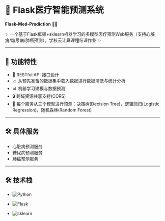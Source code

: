 # 🏥 Flask医疗智能预测系统 
**Flask-Med-Prediction** 🍵💊  

✨ 一个基于Flask框架+sklearn机器学习的多模型医疗预测Web服务（支持心脏病/糖尿病/肺癌预测），学校云计算课程结课作业 ✨

---

## 🌟 功能特性
- 🚀 RESTful API 接口设计
- 📈 从预先准备的数据集中载入数据进行数据清洗与统计分析
- 📊 机器学习建模与数据预测
- 🔒 跨域资源共享支持(CORS)
- 🧩 每个服务从三个模型进行预测：决策树(Decision Tree)，逻辑回归(Logistic Regression)，随机森林(Random Forest)

---

## 🛠️ 具体服务
- 心脏病预测服务
- 糖尿病预测服务
- 肺癌预测服务

---

## 🛠️ 技术栈
- ![Python](https://img.shields.io/badge/Python-3.8%2B-blue?logo=python)

- ![Flask](https://img.shields.io/badge/Flask-2.0.3-green?logo=flask)

- ![sklearn](https://img.shields.io/badge/sklearn-0.24.2-orange?logo=scikit-learn)